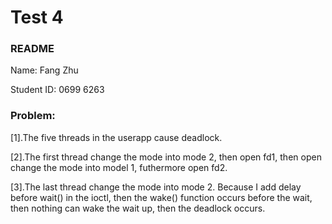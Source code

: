 # Test 4
### README

Name: Fang Zhu

Student ID: 0699 6263

### Problem:

[1].The five threads in the userapp cause deadlock.

[2].The first thread change the mode into mode 2, then open fd1, then open change the mode into model 1, futhermore open fd2. 

[3].The last thread change the mode into mode 2. Because I add delay before wait() in the ioctl, then the wake() function occurs before the wait, then nothing can wake the wait up, then the deadlock occurs.
